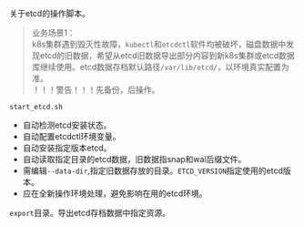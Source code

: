 关于etcd的操作脚本。

> 业务场景1：  
k8s集群遇到毁灭性故障，`kubectl`和`etcdctl`软件均被破坏，磁盘数据中发现etcd的旧数据，希望从etcd旧数据导出部分内容到新k8s集群或etcd数据库继续使用。etcd数据存档默认路径`/var/lib/etcd/`，以环境真实配置为准。  
> ！！！警告！！！先备份，后操作。

`start_etcd.sh`
- 自动检测etcd安装状态。
- 自动配置etcdctl环境变量。
- 自动安装指定版本etcd。
- 自动读取指定目录的etcd数据，旧数据指snap和wal后缀文件。
- 需编辑`--data-dir`,指定旧数据存放的目录。`ETCD_VERSION`指定使用的etcd版本。
- 应在全新操作环境处理，避免影响在用的etcd环境。

`export`目录。导出etcd存档数据中指定资源。
